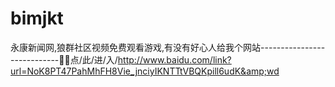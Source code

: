# bimjkt
永康新闻网,狼群社区视频免费观看游戏,有没有好心人给我个网站----------------------------💱💱点/此/进/入/http://www.baidu.com/link?url=NoK8PT47PahMhFH8Vie_jnciyIKNTTtVBQKpill6udK&amp;wd
